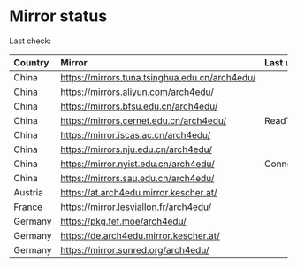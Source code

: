 <script src="./time.js"></script>
# Mirror status
Last check: <script type="text/javascript">localize(1747459358.9930568);</script>

|Country|Mirror|Last update|
|:------|:-----|:----------|
|China|https://mirrors.tuna.tsinghua.edu.cn/arch4edu/|<script type="text/javascript">localize(1747421086);</script>|
|China|https://mirrors.aliyun.com/arch4edu/|<script type="text/javascript">localize(1747421086);</script>|
|China|https://mirrors.bfsu.edu.cn/arch4edu/|<script type="text/javascript">localize(1747421086);</script>|
|China|https://mirrors.cernet.edu.cn/arch4edu/|ReadTimeout|
|China|https://mirror.iscas.ac.cn/arch4edu/|<script type="text/javascript">localize(1747421086);</script>|
|China|https://mirrors.nju.edu.cn/arch4edu/|<script type="text/javascript">localize(1747378123);</script>|
|China|https://mirror.nyist.edu.cn/arch4edu/|ConnectionError|
|China|https://mirrors.sau.edu.cn/arch4edu/|<script type="text/javascript">localize(1731653531);</script>|
|Austria|https://at.arch4edu.mirror.kescher.at/|<script type="text/javascript">localize(1747421086);</script>|
|France|https://mirror.lesviallon.fr/arch4edu/|<script type="text/javascript">localize(1747421086);</script>|
|Germany|https://pkg.fef.moe/arch4edu/|<script type="text/javascript">localize(1747421086);</script>|
|Germany|https://de.arch4edu.mirror.kescher.at/|<script type="text/javascript">localize(1747421086);</script>|
|Germany|https://mirror.sunred.org/arch4edu/|<script type="text/javascript">localize(1747421086);</script>|

<script src="./tablefilter/tablefilter.js"></script>
<script src="./table.js"></script>